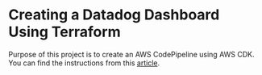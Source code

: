 # Creating a Datadog Dashboard Using Terraform

Purpose of this project is to create an AWS CodePipeline using AWS CDK. You can find the instructions from this [article](https://towardsaws.com/creating-a-datadog-dashboard-using-terraform-71afb4b0eac4).


